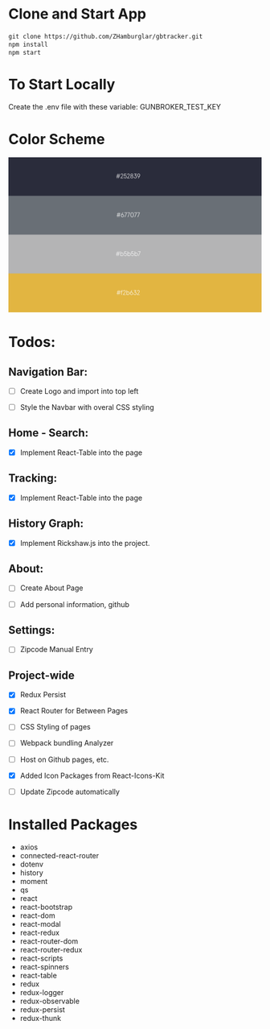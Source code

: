 # Clone and Start App

```git
git clone https://github.com/ZHamburglar/gbtracker.git
npm install
npm start
```

# To Start Locally
Create the .env file with these variable:
GUNBROKER_TEST_KEY

# Color Scheme

![](src/images/colorpalette.png?raw=true)


# Todos:

## Navigation Bar:

- [ ] Create Logo and import into top left

- [ ] Style the Navbar with overal CSS styling

## Home - Search:

- [x] Implement React-Table into the page


## Tracking:

- [x] Implement React-Table into the page

## History Graph:

- [x] Implement Rickshaw.js into the project.


## About:

- [ ] Create About Page

- [ ] Add personal information, github

## Settings: 
 
- [ ] Zipcode Manual Entry

## Project-wide

- [x] Redux Persist

- [x] React Router for Between Pages

- [ ] CSS Styling of pages

- [ ] Webpack bundling Analyzer

- [ ] Host on Github pages, etc.

- [x] Added Icon Packages from React-Icons-Kit

- [ ] Update Zipcode automatically

# Installed Packages
- axios
- connected-react-router
- dotenv
- history
- moment 
- qs
- react
- react-bootstrap
- react-dom
- react-modal
- react-redux 
- react-router-dom
- react-router-redux
- react-scripts
- react-spinners
- react-table
- redux
- redux-logger
- redux-observable
- redux-persist
- redux-thunk



